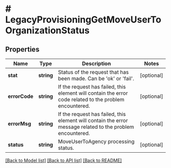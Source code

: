 # # LegacyProvisioningGetMoveUserToOrganizationStatus

## Properties

Name | Type | Description | Notes
------------ | ------------- | ------------- | -------------
**stat** | **string** | Status of the request that has been made. Can be &#39;ok&#39; or &#39;fail&#39;. | [optional]
**errorCode** | **string** | If the request has failed, this element will contain the error code related to the problem encountered. | [optional]
**errorMsg** | **string** | If the request has failed, this element will contain the error message related to the problem encountered. | [optional]
**status** | **string** | MoveUserToAgency processing status. | [optional]

[[Back to Model list]](../../README.md#models) [[Back to API list]](../../README.md#endpoints) [[Back to README]](../../README.md)
